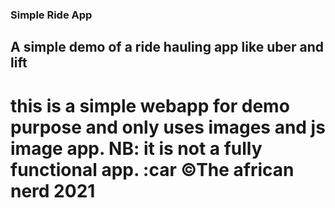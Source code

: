 ### Simple Ride App

## A simple demo of a ride hauling app like uber and lift

# this is a simple webapp for demo purpose and only uses images and js image app. NB: it is not a fully functional app. :car ©The african nerd 2021

